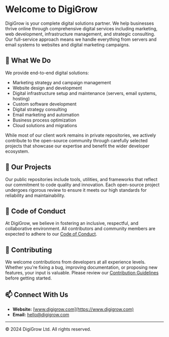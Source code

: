# Welcome to DigiGrow

DigiGrow is your complete digital solutions partner. We help businesses thrive online through comprehensive digital services including marketing, web development, infrastructure management, and strategic consulting. Our full-service approach means we handle everything from servers and email systems to websites and digital marketing campaigns.

## 🚀 What We Do

We provide end-to-end digital solutions:
- Marketing strategy and campaign management
- Website design and development
- Digital infrastructure setup and maintenance (servers, email systems, hosting)
- Custom software development
- Digital strategy consulting
- Email marketing and automation
- Business process optimization
- Cloud solutions and migrations

While most of our client work remains in private repositories, we actively contribute to the open-source community through carefully selected projects that showcase our expertise and benefit the wider developer ecosystem.

## 💼 Our Projects

Our public repositories include tools, utilities, and frameworks that reflect our commitment to code quality and innovation. Each open-source project undergoes rigorous review to ensure it meets our high standards for reliability and maintainability.

## 🤝 Code of Conduct

At DigiGrow, we believe in fostering an inclusive, respectful, and collaborative environment. All contributors and community members are expected to adhere to our [Code of Conduct](https://github.com/DigiGrow-LTD/.github/blob/main/CODE_OF_CONDUCT.md).

## 🌱 Contributing

We welcome contributions from developers at all experience levels. Whether you're fixing a bug, improving documentation, or proposing new features, your input is valuable. Please review our [Contribution Guidelines](https://github.com/DigiGrow-LTD/.github/blob/main/CONTRIBUTING.md) before getting started.

## 📫 Connect With Us

- **Website:** [www.digigrow.com](https://www.digigrow.com)
- **Email:** [hello@digigrow.com](mailto:hello@digigrow.com)

---

© 2024 DigiGrow Ltd. All rights reserved.
